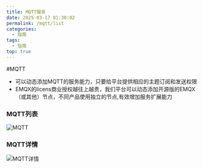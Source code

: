 ```yaml
---
title: MQTT服务
date: 2025-03-17 01:30:02
permalink: /mqtt/list
categories:
  - 指南
tags:
  - 指南
top: true
---
```


#MQTT

- 可以动态添加MQTT的服务能力，只要给平台提供相应的主题订阅和发送权限
- EMQX的licens商业授权越往上越贵，我们平台可以动态添加开源版的EMQX（或其他）节点，不同产品使用独立的节点,有效增加服务扩展能力

### MQTT列表

![MQTT](/iot/network/mqtt/list.png "MQTT")

### MQTT详情

![MQTT详情](/iot/network/mqtt/list.png "MQTT详情")
